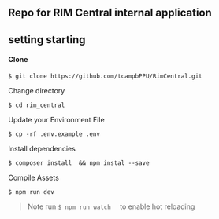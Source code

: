 ## Repo for RIM Central internal application 

## setting starting

#### Clone
```
$ git clone https://github.com/tcampbPPU/RimCentral.git

```

Change directory
```
$ cd rim_central
```

Update your Environment File
```
$ cp -rf .env.example .env
```

Install dependencies 
```
$ composer install  && npm instal --save
```
Compile Assets
```
$ npm run dev
```
> Note run   `$ npm run watch  `   to enable hot reloading